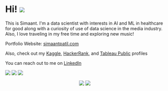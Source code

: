 # Hi! ![](https://komarev.com/ghpvc/?username=Simaant&color=red)

This is Simaant. I'm a data scientist with interests in AI and ML in healthcare for good along with a curiosity of use of data science in the media industry. Also, I love traveling in my free time and exploring new music!

Portfolio Website: [simaantpatil.com](https://www.simaantpatil.com)

Also, check out my [Kaggle](https://www.kaggle.com/simaant), [HackerRank](https://www.hackerrank.com/simaant1996patil), and [Tableau Public](https://public.tableau.com/app/profile/simaantpatil) profiles 

You can reach out to me on [LinkedIn](https://www.linkedin.com/in/simaantpatil/)


![](https://img.shields.io/badge/Language-Python-informational?logo=python&logoColor=white&color=orange)
![](https://img.shields.io/badge/Machine%20Learning-Scikit--learn-informational?logo=scikitlearn&logoColor=white&color=yellow)
![](https://img.shields.io/badge/Database-SQL-informational?logo=sqlite&logoColor=white&color=blue)


<p align="center">
	<img src="https://github-readme-stats.vercel.app/api/top-langs/?username=Simaant&layout=compact&langs_count=5&theme=tokyonight" />
	<img src="https://github-readme-stats.vercel.app/api?username=Simaant&show_icons=true&hide=prs,contribs&line_height=30&theme=tokyonight" />
</p>



